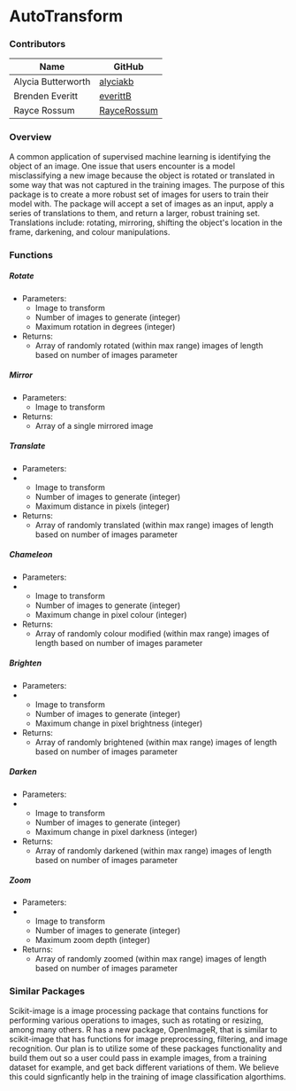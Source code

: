 # AutoTransform

### Contributors

| Name | GitHub |
|---|---|
| Alycia Butterworth | [alyciakb](https://github.com/alyciakb) |
| Brenden Everitt | [everittB](https://github.com/everittB) |
| Rayce Rossum | [RayceRossum](https://github.com/RayceRossum) |


### Overview

A common application of supervised machine learning is identifying the object of an image. One issue that users encounter is a model misclassifying a new image because the object is rotated or translated in some way that was not captured in the training images. The purpose of this package is to create a more robust set of images for users to train their model with. The package will accept a set of images as an input, apply a series of translations to them, and return a larger, robust training set. Translations include: rotating, mirroring, shifting the object's location in the frame, darkening, and colour manipulations.

### Functions

##### Rotate
- Parameters:
  - Image to transform
  - Number of images to generate (integer)
  - Maximum rotation in degrees (integer)
- Returns:
  - Array of randomly rotated (within max range) images of length based on number of images parameter

##### Mirror
- Parameters:
  - Image to transform
- Returns:
  - Array of a single mirrored image

##### Translate
- Parameters:
- - Image to transform
  - Number of images to generate (integer)
  - Maximum distance in pixels (integer)
- Returns:
  - Array of randomly translated (within max range) images of length based on number of images parameter

##### Chameleon
- Parameters:
- - Image to transform
  - Number of images to generate (integer)
  - Maximum change in pixel colour (integer)
- Returns:
  - Array of randomly colour modified (within max range) images of length based on number of images parameter

##### Brighten
- Parameters:
- - Image to transform
  - Number of images to generate (integer)
  - Maximum change in pixel brightness (integer)
- Returns:
  - Array of randomly brightened (within max range) images of length based on number of images parameter

##### Darken
- Parameters:
- - Image to transform
  - Number of images to generate (integer)
  - Maximum change in pixel darkness (integer)
- Returns:
  - Array of randomly darkened (within max range) images of length based on number of images parameter

##### Zoom
- Parameters:
- - Image to transform
  - Number of images to generate (integer)
  - Maximum zoom depth (integer)
- Returns:
  - Array of randomly zoomed (within max range) images of length based on number of images parameter


### Similar Packages

Scikit-image is a image processing package that contains functions for performing various operations to images, such as rotating or resizing, among many others. R has a new package, OpenImageR, that is similar to scikit-image that has functions for image preprocessing, filtering, and image recognition. Our plan is to utilize some of these packages functionality and build them out so a user could pass in example images, from a training dataset for example, and get back different variations of them. We believe this could signficantly help in the training of image classification algorthims.
